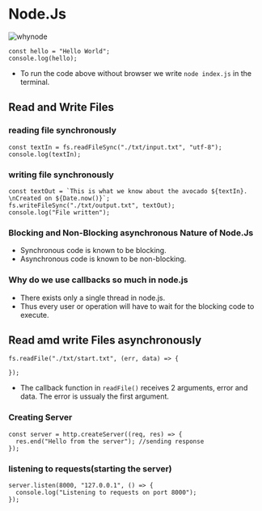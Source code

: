 # Node.Js

![whynode](https://user-images.githubusercontent.com/59168713/185550106-cfbd14bb-c94e-4593-9079-c801966eecd9.png)

```
const hello = "Hello World";
console.log(hello);
```

- To run the code above without browser we write `node index.js` in the terminal.

## Read and Write Files

### reading file synchronously

```
const textIn = fs.readFileSync("./txt/input.txt", "utf-8");
console.log(textIn);
```

### writing file synchronously

```
const textOut = `This is what we know about the avocado ${textIn}. \nCreated on ${Date.now()}`;
fs.writeFileSync("./txt/output.txt", textOut);
console.log("File written");
```

### Blocking and Non-Blocking asynchronous Nature of Node.Js

- Synchronous code is known to be blocking.
- Asynchronous code is known to be non-blocking.

### Why do we use callbacks so much in node.js

- There exists only a single thread in node.js.
- Thus every user or operation will have to wait for the blocking code to execute.

## Read amd write Files asynchronously

```
fs.readFile("./txt/start.txt", (err, data) => {

});
```

- The callback function in `readFile()` receives 2 arguments, error and data. The error is ussualy the first argument.

### Creating Server

```
const server = http.createServer((req, res) => {
  res.end("Hello from the server"); //sending response
});
```

### listening to requests(starting the server)

```
server.listen(8000, "127.0.0.1", () => {
  console.log("Listening to requests on port 8000");
});
```
